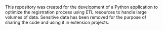 This repository was created for the development of a Python application to optimize the registration process using ETL resources to handle large volumes of data. Sensitive data has been removed for the purpose of sharing the code and using it in extension projects.
